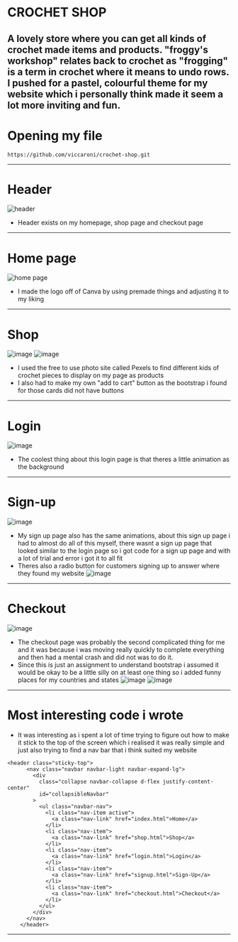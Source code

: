 # CROCHET SHOP
A lovely store where you can get all kinds of crochet made items and products.
"froggy's workshop" relates back to crochet as "frogging" is a term in crochet where it means to undo rows.
I pushed for a pastel, colourful theme for my website which i personally think made it seem a lot more inviting and fun.
---
# Opening my file
```
https://github.com/viccaroni/crochet-shop.git
```
---

# Header
![header](https://user-images.githubusercontent.com/130574380/233564089-28b6c4b7-6bf3-4f3a-ac19-c11ed75bd89a.png)
* Header exists on my homepage, shop page and checkout page
---
# Home page
![home page](https://user-images.githubusercontent.com/130574380/233567100-77b3d637-0a20-462b-b78b-a551ce726bbd.png)
* I made the logo off of Canva by using premade things and adjusting it to my liking
---
# Shop
![image](https://user-images.githubusercontent.com/130574380/233567722-0d6f3b40-40a8-4099-8fc9-cb7395f2c99f.png)
![image](https://user-images.githubusercontent.com/130574380/233567789-3449a10e-9928-43b3-a008-12faf7df7310.png)
* I used the free to use photo site called Pexels to find different kids of crochet pieces to display on my page as products 
* I also had to make my own "add to cart" button as the bootstrap i found for those cards did not have buttons 
---
# Login
![image](https://user-images.githubusercontent.com/130574380/233568431-ec284517-6aff-4f98-9964-700172729dc7.png)
* The coolest thing about this login page is that theres a little animation as the background
---
# Sign-up
![image](https://user-images.githubusercontent.com/130574380/233568631-c8c38764-ee53-4446-afff-8373284bb6a9.png)
* My sign up page also has the same animations, about this sign up page i had to almost do all of this myself, there wasnt a sign up page that looked similar to the login page so i got code for a sign up page and with a lot of trial and error i got it to all fit 
* Theres also a radio button for customers signing up to answer where they found my website
![image](https://user-images.githubusercontent.com/130574380/233570903-d39af581-2fa8-4c77-a6f2-f2c25b25d5c5.png)
---
# Checkout
![image](https://user-images.githubusercontent.com/130574380/233569413-18e7471a-7016-4de7-a11d-36b61b57b30b.png)
* The checkout page was probably the second complicated thing for me and it was because i was moving really quickly to complete everything and then had a mental crash and did not was to do it. 
* Since this is just an assignment to understand bootstrap i assumed it would be okay to be a little silly on at least one thing so i added funny places for my countries and states 
![image](https://user-images.githubusercontent.com/130574380/233570506-bf5d1315-4052-4a7e-ac00-c13ecc9ef33e.png)
![image](https://user-images.githubusercontent.com/130574380/233570640-e4116f87-043f-490b-a509-2427cb744fb0.png)
---
# Most interesting code i wrote
* It was interesting as i spent a lot of time trying to figure out how to make it stick to the top of the screen which i realised it was really simple and just also trying to find a nav bar that i think suited my website
```
<header class="sticky-top">
      <nav class="navbar navbar-light navbar-expand-lg">
        <div
          class="collapse navbar-collapse d-flex justify-content-center"
          id="collapsibleNavbar"
        >
          <ul class="navbar-nav">
            <li class="nav-item active">
              <a class="nav-link" href="index.html">Home</a>
            </li>
            <li class="nav-item">
              <a class="nav-link" href="shop.html">Shop</a>
            </li>
            <li class="nav-item">
              <a class="nav-link" href="login.html">Login</a>
            </li>
            <li class="nav-item">
              <a class="nav-link" href="signup.html">Sign-Up</a>
            </li>
            <li class="nav-item">
              <a class="nav-link" href="checkout.html">Checkout</a>
            </li>
          </ul>
        </div>
      </nav>
    </header>
 ```
 ---
